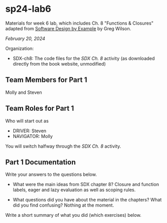 # sp24-lab6
Materials for week 6 lab, which includes Ch. 8 "Functions & Closures" adapted from [Software Design by Example](https://third-bit.com/sdxpy/) by Greg Wilson.

_February 20, 2024_

Organization:
* SDX-ch8: The code files for the _SDX Ch. 8_ activity (as downloaded directly from the book website, unmodified) 

## Team Members for Part 1
Molly and Steven

## Team Roles for Part 1
Who will start out as
* DRIVER: Steven
* NAVIGATOR: Molly

You will switch halfway through the _SDX Ch. 8_ activity.

## Part 1 Documentation

Write your answers to the questions below.

* What were the main ideas from SDX chapter 8?
Closure and function labels, eager and lazy evaluation as well as scoping rules.

* What questions did you have about the material in the chapters? What did you find confusing?
Nothing at the moment.

Write a short summary of what you did (which exercises) below.